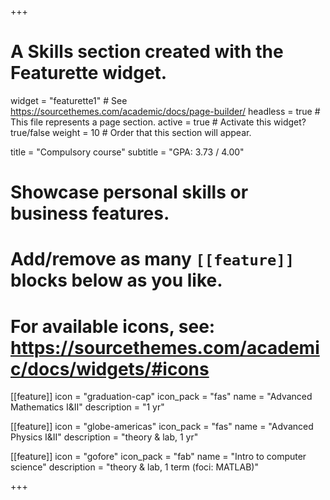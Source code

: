 +++
# A Skills section created with the Featurette widget.
widget = "featurette1"  # See https://sourcethemes.com/academic/docs/page-builder/
headless = true  # This file represents a page section.
active = true  # Activate this widget? true/false
weight = 10  # Order that this section will appear.

title = "Compulsory course"
subtitle = "GPA: 3.73 / 4.00"

# Showcase personal skills or business features.
# 
# Add/remove as many `[[feature]]` blocks below as you like.
# 
# For available icons, see: https://sourcethemes.com/academic/docs/widgets/#icons

[[feature]]
  icon = "graduation-cap"
  icon_pack = "fas"
  name = "Advanced Mathematics I&II"
  description = "1 yr"
  
[[feature]]
  icon = "globe-americas"
  icon_pack = "fas"
  name = "Advanced Physics I&II"
  description = "theory & lab, 1 yr"  
  
[[feature]]
  icon = "gofore"
  icon_pack = "fab"
  name = "Intro to computer science"
  description = "theory & lab, 1 term (foci: MATLAB)"

+++

